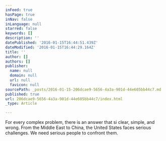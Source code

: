 ```yaml
---
inFeed: true
hasPage: true
inNav: false
inLanguage: null
starred: false
keywords: []
description: ''
datePublished: '2016-01-15T16:44:51.439Z'
dateModified: '2016-01-15T16:44:29.164Z'
title: ''
author: []
authors: []
publisher:
  name: null
  domain: null
  url: null
  favicon: null
sourcePath: _posts/2016-01-15-206dcae9-5656-4a3a-901d-44e605bb44c7.md
published: true
url: 206dcae9-5656-4a3a-901d-44e605bb44c7/index.html
_type: Article

---
```

For every complex problem, there is an answer that si clear, simple, and wrong.  From the Middle East to China, the United States faces serious challenges.  We need serious people to confront them.